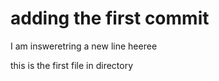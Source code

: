 

# adding the first commit

I am insweretring a new line heeree

this is the first file in directory 
